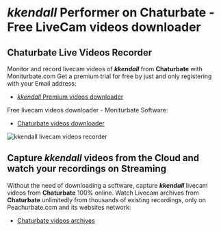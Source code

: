 # _kkendall_ Performer on Chaturbate - Free LiveCam videos downloader

## Chaturbate Live Videos Recorder

Monitor and record livecam videos of **_kkendall_** from **Chaturbate** with Moniturbate.com
Get a premium trial for free by just and only registering with your Email address:
* [_kkendall_ Premium videos downloader](https://moniturbate.com/request-demo-licence-key.html)

Free livecam videos downloader - Moniturbate Software:
* [Chaturbate videos downloader](https://moniturbate.com/moniturbate-download-software.html)

![_kkendall_ livecam videos recorder](https://peachurnet.com/templates/moniturbate-software.png)


## Capture _kkendall_ videos from the Cloud and watch your recordings on Streaming

Without the need of downloading a software, capture **_kkendall_** livecam videos from **Chaturbate** 100% online.
Watch Livecam archives from **Chaturbate** unlimitedly from thousands of existing recordings, only on Peachurbate.com and its websites network:
* [Chaturbate videos archives](https://peachurnet.com/)